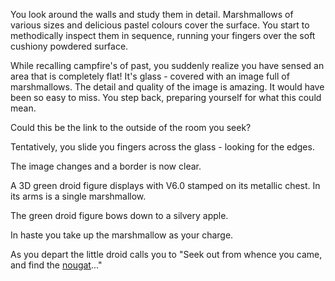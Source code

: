 You look around the walls and study them in detail. Marshmallows of various
sizes and delicious pastel colours cover the surface. You start to methodically
inspect them in sequence, running your fingers over the soft cushiony powdered
surface.

While recalling campfire's of past, you suddenly realize you have sensed an area
that is completely flat! It's glass - covered with an image full of marshmallows.
The detail and quality of the image is amazing. It would  have been so easy to
miss. You step back, preparing yourself for what this could mean.

Could this be the link to the outside of the room you seek?

Tentatively, you slide you fingers across the glass - looking for the edges.

The image changes and a border is now clear.

A 3D green droid figure displays with V6.0 stamped on its metallic chest. In its
arms is a single marshmallow.

The green droid figure bows down to a silvery apple.

In haste you take up the marshmallow as your charge.

As you depart the little droid calls you to "Seek out from whence you came, and find the [nougat](english/nougat/nougat.md)..."
